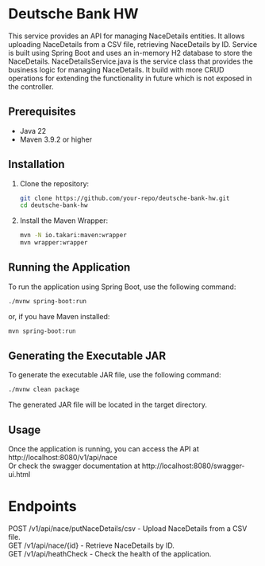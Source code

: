 # Deutsche Bank HW

This service provides an API for managing NaceDetails entities. It allows uploading NaceDetails from a CSV file, retrieving NaceDetails by ID.
Service is built using Spring Boot and uses an in-memory H2 database to store the NaceDetails.
NaceDetailsService.java is the service class that provides the business logic for managing NaceDetails. It build with more
CRUD operations for extending the functionality in future which is not exposed in the controller.

## Prerequisites

- Java 22
- Maven 3.9.2 or higher

## Installation

1. Clone the repository:
    ```sh
    git clone https://github.com/your-repo/deutsche-bank-hw.git
    cd deutsche-bank-hw
    ```

2. Install the Maven Wrapper:
    ```sh
    mvn -N io.takari:maven:wrapper
    mvn wrapper:wrapper
    ```

## Running the Application

To run the application using Spring Boot, use the following command:
```sh
./mvnw spring-boot:run
```
or, if you have Maven installed:
```sh
mvn spring-boot:run
```
## Generating the Executable JAR
To generate the executable JAR file, use the following command:

```sh
./mvnw clean package
```

The generated JAR file will be located in the target directory.

## Usage
Once the application is running, you can access the API at http://localhost:8080/v1/api/nace <br>
Or check the swagger documentation at http://localhost:8080/swagger-ui.html

# Endpoints
POST /v1/api/nace/putNaceDetails/csv - Upload NaceDetails from a CSV file. <br>
GET /v1/api/nace/{id} - Retrieve NaceDetails by ID. <br>
GET /v1/api/heathCheck - Check the health of the application. <br>
